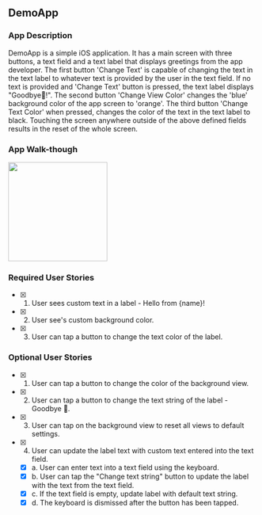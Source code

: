 ## DemoApp

### App Description
DemoApp is a simple iOS application. It has a main screen with three buttons, a text field and a text label that displays greetings from the app developer. The first button 'Change Text' is capable of changing the text in the text label to whatever text is provided by the user in the text field. If no text is provided and 'Change Text' button is pressed, the text label displays "Goodbye👋!". The second button 'Change View Color' changes the 'blue' background color of the app screen to 'orange'. The third button 'Change Text Color' when pressed, changes the color of the text in the text label to black. Touching the screen anywhere outside of the above defined fields results in the reset of the whole screen.

### App Walk-though
<img src="http://g.recordit.co/miJsQQGvb7.gif" width=200><br>

### Required User Stories
- [x] 1. User sees custom text in a label - Hello from {name}!
- [x] 2. User see's custom background color.
- [x] 3. User can tap a button to change the text color of the label.

### Optional User Stories
- [x] 1. User can tap a button to change the color of the background view.
- [x] 2. User can tap a button to change the text string of the label - Goodbye 👋.
- [x] 3. User can tap on the background view to reset all views to default settings.
- [x] 4. User can update the label text with custom text entered into the text field.
   - [x] a. User can enter text into a text field using the keyboard.
   - [x] b. User can tap the "Change text string" button to update the label with the text from the text field.
   - [x] c. If the text field is empty, update label with default text string.
   - [x] d. The keyboard is dismissed after the button has been tapped.
